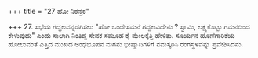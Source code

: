 +++
title = "27 ಹೋ ನಿರನ್ತರ"

+++
27. ಸಭೆಯ ಗದ್ದಲವನ್ನಡಗಿಸಲು "ಹೋ ಒಂದೇಸಮನೆ ಗದ್ದಲವಿದೇನು ? ಸ್ವಾಮಿ, ಲಕ್ಷ್ಯಕೊಟ್ಟು ಗಮನದಿಂದ ಕೇಳುವುದು" ಎಂದು ಸಾಲಾಗಿ ನಿಂತಿದ್ದ ಸೇವಕ ಸಮೂಹ ಕೈ ಮೇಲಕ್ಕೆತ್ತಿ ಹೇಳಿತು. ಸೂರ್ಯನ ಹೊಣೆಗಾರಿಕೆಯ ಹೋಲುವಂತೆ ಎತ್ತಿದ ಮುಖದ ಅಂಧಭೂಪನ ಮಗನು ಭೀಷ್ಮಾದಿಗಳಿಗೆ ನಮಸ್ಕರಿಸಿ ರಂಗಸ್ಥಳವನ್ನು ಪ್ರವೇಶಿಸಿದನು.